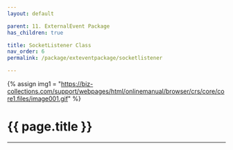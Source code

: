 ```yaml
---
layout: default

parent: 11. ExternalEvent Package
has_children: true

title: SocketListener Class
nav_order: 6
permalink: /package/exteventpackage/socketlistener

---
```

{% assign img1 = "https://biz-collections.com/support/webpages/html/onlinemanual/browser/crs/core/core1.files/image001.gif" %}

# {{ page.title }}

---
